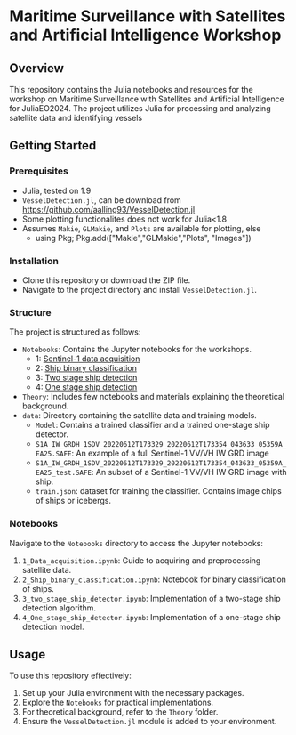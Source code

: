 
# Maritime Surveillance with Satellites and Artificial  Intelligence Workshop


## Overview
This repository contains the Julia notebooks and resources for the workshop on Maritime Surveillance with Satellites and Artificial  Intelligence for JuliaEO2024.  The project utilizes Julia for processing and analyzing satellite data and identifying vessels

## Getting Started

### Prerequisites
- Julia, tested on 1.9
- `VesselDetection.jl`, can be download from https://github.com/aalling93/VesselDetection.jl
-  Some plotting functionalites does not work for Julia<1.8
- Assumes `Makie`, `GLMakie`, and `Plots` are available for plotting, else
    - using Pkg; Pkg.add(["Makie","GLMakie","Plots", "Images"])

### Installation
- Clone this repository or download the ZIP file.
- Navigate to the project directory and install `VesselDetection.jl`.

### Structure
The project is structured as follows:
- `Notebooks`: Contains the Jupyter notebooks for the workshops.
    - 1: [Sentinel-1 data acquisition](Notebooks/1_Data_acqusition.ipynb)
    - 2: [Ship binary classification](Notebooks/2_Ship_binary_classification.ipynb)
    - 3: [Two stage ship detection](Notebooks/3_two_stage_ship_detector.ipynb)
    - 4: [One stage ship detection](Notebooks/4_One_stage_ship_detector.ipynb)
- `Theory`: Includes few notebooks and materials explaining the theoretical background.
- `data`: Directory containing the satellite data and training models.
    - `Model`: Contains a trained classifier and a trained one-stage ship detector.
    - `S1A_IW_GRDH_1SDV_20220612T173329_20220612T173354_043633_05359A_EA25.SAFE`: An example of a full Sentinel-1 VV/VH IW GRD image
    - `S1A_IW_GRDH_1SDV_20220612T173329_20220612T173354_043633_05359A_EA25_test.SAFE`: An subset of a Sentinel-1 VV/VH IW GRD image with ship.
    - `train.json`: dataset for training the classifier. Contains image chips of ships or icebergs. 

### Notebooks
Navigate to the `Notebooks` directory to access the Jupyter notebooks:
1. `1_Data_acquisition.ipynb`: Guide to acquiring and preprocessing satellite data.
2. `2_Ship_binary_classification.ipynb`: Notebook for binary classification of ships.
3. `3_two_stage_ship_detector.ipynb`: Implementation of a two-stage ship detection algorithm.
4. `4_One_stage_ship_detector.ipynb`: Implementation of a one-stage ship detection model.


## Usage
To use this repository effectively:
1. Set up your Julia environment with the necessary packages.
2. Explore the `Notebooks` for practical implementations.
3. For theoretical background, refer to the `Theory` folder.
4. Ensure the `VesselDetection.jl` module is added to your environment.
